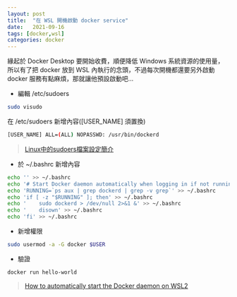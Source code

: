 ```yaml
---
layout: post
title:  "在 WSL 開機啟動 docker service"
date:   2021-09-16
tags: [docker,wsl]
categories: docker
---
```


緣起於 Docker Desktop 要開始收費，順便降低 Windows 系統資源的使用量，所以有了把 docker 放到 WSL 內執行的念頭，不過每次開機都還要另外啟動 docker 服務有點麻煩，那就讓他預設啟動吧...

- 編輯 /etc/sudoers  
```bash
sudo visudo
```

在 /etc/sudoers 新增內容([USER_NAME] 須置換)
```bash
[USER_NAME] ALL=(ALL) NOPASSWD: /usr/bin/dockerd
```
> [Linux中的sudoers檔案設定簡介](https://ithelp.ithome.com.tw/articles/10053821)

- 於 ~/.bashrc 新增內容
```bash
echo '' >> ~/.bashrc
echo '# Start Docker daemon automatically when logging in if not running.' >> ~/.bashrc
echo 'RUNNING=`ps aux | grep dockerd | grep -v grep`' >> ~/.bashrc
echo 'if [ -z "$RUNNING" ]; then' >> ~/.bashrc
echo '    sudo dockerd > /dev/null 2>&1 &' >> ~/.bashrc
echo '    disown' >> ~/.bashrc
echo 'fi' >> ~/.bashrc
```

- 新增權限
```bash
sudo usermod -a -G docker $USER
```

- 驗證
```bash
docker run hello-world
```

> [How to automatically start the Docker daemon on WSL2](https://blog.nillsf.com/index.php/2020/06/29/how-to-automatically-start-the-docker-daemon-on-wsl2/)
